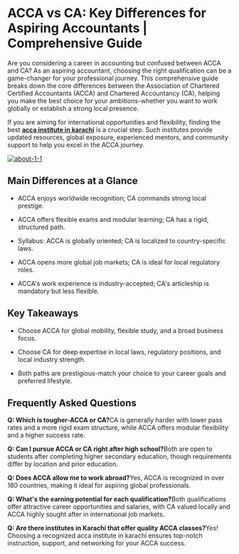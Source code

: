 <h1>ACCA vs CA: Key Differences for Aspiring Accountants | Comprehensive Guide</h1>
<p>Are you considering a career in accounting but confused between ACCA and CA? As an aspiring accountant, choosing the right qualification can be a game-changer for your professional journey. This comprehensive guide breaks down the core differences between the Association of Chartered Certified Accountants (ACCA) and Chartered Accountancy (CA), helping you make the best choice for your ambitions-whether you want to work globally or establish a strong local presence.</p>
<p>If you are aiming for international opportunities and flexibility, finding the best <a href="https://asaacca.com/"><strong>acca institute in karachi</strong></a> is a crucial step. Such institutes provide updated resources, global exposure, experienced mentors, and community support to help you excel in the ACCA journey.</p>

<a href="https://postimg.cc/VSm2psT7" target="_blank"><img src="https://i.postimg.cc/VSm2psT7/about-1-1.png" alt="about-1-1"/></a>

<h2>Main Differences at a Glance</h2>
<ul>
  <li>
    <p>ACCA enjoys worldwide recognition; CA commands strong local prestige.</p>
  </li>
  <li>
    <p>ACCA offers flexible exams and modular learning; CA has a rigid, structured path.</p>
  </li>
  <li>
    <p>Syllabus: ACCA is globally oriented; CA is localized to country-specific laws.</p>
  </li>
  <li>
    <p>ACCA opens more global job markets; CA is ideal for local regulatory roles.</p>
  </li>
  <li>
    <p>ACCA's work experience is industry-accepted; CA's articleship is mandatory but less flexible.</p>
  </li>
</ul>
<h2>Key Takeaways</h2>
<ul>
  <li>
    <p>Choose ACCA for global mobility, flexible study, and a broad business focus.</p>
  </li>
  <li>
    <p>Choose CA for deep expertise in local laws, regulatory positions, and local industry strength.</p>
  </li>
  <li>
    <p>Both paths are prestigious-match your choice to your career goals and preferred lifestyle.</p>
  </li>
</ul>
<h2>Frequently Asked Questions</h2>
<p><strong>Q: Which is tougher-ACCA or CA?</strong>CA is generally harder with lower pass rates and a more rigid exam structure, while ACCA offers modular flexibility and a higher success rate.</p>
<p><strong>Q: Can I pursue ACCA or CA right after high school?</strong>Both are open to students after completing higher secondary education, though requirements differ by location and prior education.</p>
<p><strong>Q: Does ACCA allow me to work abroad?</strong>Yes, ACCA is recognized in over 180 countries, making it ideal for aspiring global professionals.</p>
<p><strong>Q: What's the earning potential for each qualification?</strong>Both qualifications offer attractive career opportunities and salaries, with CA valued locally and ACCA highly sought after in international job markets.</p>
<p><strong>Q: Are there institutes in Karachi that offer quality ACCA classes?</strong>Yes! Choosing a recognized acca institute in karachi ensures top-notch instruction, support, and networking for your ACCA success.</p>
